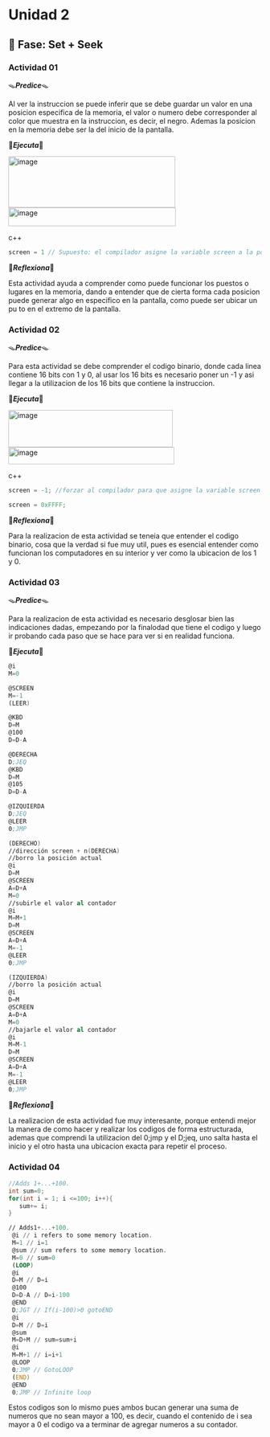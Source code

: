 # Unidad 2

## 🔎 Fase: Set + Seek

### Actividad 01

🪤***Predice***🪤

Al ver la instruccion se puede inferir que se debe guardar un valor en una posicion especifica de la memoria, el valor o numero debe corresponder al color que muestra en la instruccion, es decir, el negro. Ademas la posicion en la memoria debe ser la del inicio de la pantalla.

🦧***Ejecuta***🦧

<img width="332" height="102" alt="image" src="https://github.com/user-attachments/assets/f96189d6-74af-4042-9d43-c40c363d92bc" />

<img width="333" height="37" alt="image" src="https://github.com/user-attachments/assets/b1954ac9-3d3e-44e4-875a-33fc840520b9" />

c++
``` c++
screen = 1 // Supuesto: el compilador asigne la variable screen a la posicion de memoria? ---> 16384
````

🦖***Reflexiona***🦖

Esta actividad ayuda a comprender como puede funcionar los puestos o lugares en la memoria, dando a entender que de cierta forma cada posicion puede generar algo en especifico en la pantalla, como puede ser ubicar un pu to en el extremo de la pantalla. 


### Actividad 02

🪤***Predice***🪤

Para esta actividad se debe comprender el codigo binario, donde cada linea contiene 16 bits con 1 y 0, al usar los 16 bits es necesario poner un -1 y asi llegar a la utilizacion de los 16 bits que contiene la instruccion. 

🦧***Ejecuta***🦧

<img width="327" height="74" alt="image" src="https://github.com/user-attachments/assets/c65f2e08-14c4-4800-8f5c-b930c6e3b4bd" />

<img width="330" height="34" alt="image" src="https://github.com/user-attachments/assets/da2ae96e-0f94-49a9-ad7e-be729485d28a" />

c++
``` c++
screen = -1; //forzar al compilador para que asigne la variable screen a la direccion 16384

screen = 0xFFFF;
```

🦖***Reflexiona***🦖

Para la realizacion de esta actividad se teneia que entender el codigo binario, cosa que la verdad si fue muy util, pues es esencial entender como funcionan los computadores en su interior y ver como la ubicacion de los 1 y 0.




### Actividad 03

🪤***Predice***🪤

Para la realizacion de esta actividad es necesario desglosar bien las indicaciones dadas, empezando por la finalodad que tiene el codigo y luego ir probando cada paso que se hace para ver si en realidad funciona.

🦧***Ejecuta***🦧

```asm
@i
M=0

@SCREEN
M=-1
(LEER)

@KBD
D=M
@100
D=D-A

@DERECHA
D;JEQ
@KBD
D=M
@105
D=D-A

@IZQUIERDA
D;JEQ
@LEER
0;JMP

(DERECHO)
//dirección screen + n(DERECHA)
//borro la posición actual
@i
D=M
@SCREEN
A=D+A
M=0
//subirle el valor al contador
@i
M=M+1
D=M
@SCREEN
A=D+A
M=-1
@LEER
0;JMP

(IZQUIERDA)
//borro la posición actual
@i
D=M
@SCREEN
A=D+A
M=0
//bajarle el valor al contador
@i
M=M-1
D=M
@SCREEN
A=D+A
M=-1
@LEER
0;JMP
```

🦖***Reflexiona***🦖

La realizacion de esta actividad fue muy interesante, porque entendi mejor la manera de como hacer y realizar los codigos de forma estructurada, ademas que comprendi la utilizacion del 0;jmp y el D;jeq, uno salta hasta el inicio y el otro hasta una ubicacion exacta para repetir el proceso.


### Actividad 04

``` c++
//Adds 1+...+100.
int sum=0;
for(int i = 1; i <=100; i++){
   sum+= i;
}
```
```asm
// Adds1+...+100.
 @i // i refers to some memory location.
 M=1 // i=1
 @sum // sum refers to some memory location.
 M=0 // sum=0
 (LOOP)
 @i
 D=M // D=i
 @100
 D=D-A // D=i-100
 @END
 D;JGT // If(i-100)>0 gotoEND
 @i
 D=M // D=i
 @sum
 M=D+M // sum=sum+i
 @i
 M=M+1 // i=i+1
 @LOOP
 0;JMP // GotoLOOP
 (END)
 @END
 0;JMP // Infinite loop
```

Estos codigos son lo mismo pues ambos bucan generar una suma de numeros que no sean mayor a 100, es decir, cuando el contenido de i sea mayor a 0 el codigo va a terminar de agregar numeros a su contador.



